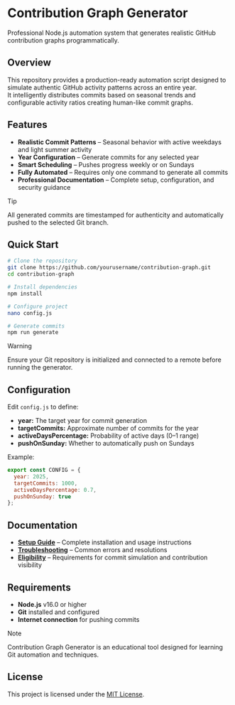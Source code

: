 # Contribution Graph Generator

Professional Node.js automation system that generates realistic GitHub contribution graphs programmatically.

## Overview

This repository provides a production-ready automation script designed to simulate authentic GitHub activity patterns across an entire year.  
It intelligently distributes commits based on seasonal trends and configurable activity ratios creating human-like commit graphs.

## Features

- **Realistic Commit Patterns** – Seasonal behavior with active weekdays and light summer activity  
- **Year Configuration** – Generate commits for any selected year  
- **Smart Scheduling** – Pushes progress weekly or on Sundays  
- **Fully Automated** – Requires only one command to generate all commits  
- **Professional Documentation** – Complete setup, configuration, and security guidance

> [!TIP]  
> All generated commits are timestamped for authenticity and automatically pushed to the selected Git branch.

## Quick Start

```bash
# Clone the repository
git clone https://github.com/yourusername/contribution-graph.git
cd contribution-graph

# Install dependencies
npm install

# Configure project
nano config.js

# Generate commits
npm run generate
````

> [!WARNING]
> Ensure your Git repository is initialized and connected to a remote before running the generator.

## Configuration

Edit `config.js` to define:

* **year:** The target year for commit generation
* **targetCommits:** Approximate number of commits for the year
* **activeDaysPercentage:** Probability of active days (0–1 range)
* **pushOnSunday:** Whether to automatically push on Sundays

Example:

```js
export const CONFIG = {
  year: 2025,
  targetCommits: 1000,
  activeDaysPercentage: 0.7,
  pushOnSunday: true
};
```

## Documentation

* [**Setup Guide**](docs/SETUP_GUIDE.md) – Complete installation and usage instructions
* [**Troubleshooting**](docs/TROUBLESHOOTING.md) – Common errors and resolutions
* [**Eligibility**](docs/ELIGIBILITY.md) – Requirements for commit simulation and contribution visibility

## Requirements

* **Node.js** v16.0 or higher
* **Git** installed and configured
* **Internet connection** for pushing commits

> [!NOTE]
> Contribution Graph Generator is an educational tool designed for learning Git automation and techniques.

## License

This project is licensed under the [MIT License](LICENSE).
